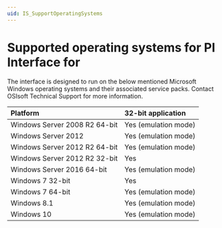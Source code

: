 ```yaml
---
uid: IS_SupportOperatingSystems
---
```


# Supported operating systems for PI Interface for <interface name>

<!-- Draft comment: INTERFACE-SPECIFIC: Replace with content for your interface. -->

The interface is designed to run on the below mentioned Microsoft Windows operating systems and their associated service packs. Contact OSIsoft Technical Support for more information.

| Platform | 32-bit application |
|:-|:-|
| Windows Server 2008 R2 64-bit | Yes (emulation mode) |
| Windows Server 2012 | Yes (emulation mode) |
| Windows Server 2012 R2 64-bit | Yes (emulation mode) |
| Windows Server 2012 R2 32-bit | Yes |
| Windows Server 2016 64-bit | Yes (emulation mode) |
| Windows 7 32-bit | Yes |
| Windows 7 64-bit | Yes (emulation mode) |
| Windows 8.1 | Yes (emulation mode) |
| Windows 10 | Yes (emulation mode) |
